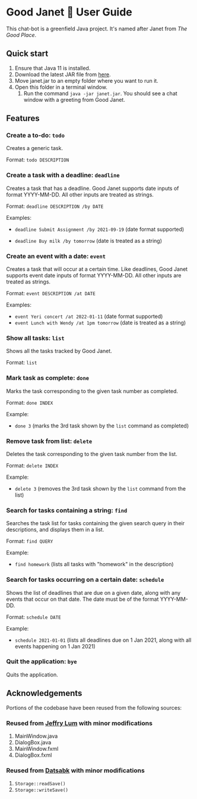 # Good Janet :hugs: User Guide

This chat-bot is a greenfield Java project. It's named after Janet from _The Good Place_.



## Quick start

1. Ensure that Java 11 is installed.
2. Download the latest JAR file from [here](https://github.com/wpinrui/ip/releases).
3. Move janet.jar to an empty folder where you want to run it.
4. Open this folder in a terminal window.
   1. Run the command `java -jar janet.jar`. You should see a chat window with a greeting from Good Janet.



## Features 

### Create a to-do: `todo`

Creates a generic task.

Format: `todo DESCRIPTION`



### Create a task with a deadline: `deadline`

Creates a task that has a deadline. Good Janet supports date inputs of format YYYY-MM-DD. All other inputs are treated as strings.

Format: `deadline DESCRIPTION /by DATE`

Examples: 

- `deadline Submit Assignment /by 2021-09-19` (date format supported)

- `deadline Buy milk /by tomorrow` (date is treated as a string)

  

### Create an event with a date: `event`

Creates a task that will occur at a certain time. Like deadlines, Good Janet supports event date inputs of format YYYY-MM-DD. All other inputs are treated as strings.

Format: `event DESCRIPTION /at DATE`

Examples: 

- `event Yeri concert /at 2022-01-11` (date format supported)
- `event Lunch with Wendy /at 1pm tomorrow` (date is treated as a string)



### Show all tasks: `list`

Shows all the tasks tracked by Good Janet.

Format: `list`



### Mark task as complete: `done`

Marks the task corresponding to the given task number as completed.

Format: `done INDEX`

Example: 

- `done 3` (marks the 3rd task shown by the `list` command as completed)



### Remove task from list: `delete`

Deletes the task corresponding to the given task number from the list.

Format: `delete INDEX`

Example: 

- `delete 3` (removes the 3rd task shown by the `list` command from the list)



### Search for tasks containing a string: `find`

Searches the task list for tasks containing the given search query in their descriptions, and displays them in a list.

Format: `find QUERY`

Example: 

- `find homework` (lists all tasks with "homework" in the description)



### Search for tasks occurring on a certain date: `schedule`

Shows the list of deadlines that are due on a given date, along with any events that occur on that date. The date must be of the format YYYY-MM-DD. 

Format: `schedule DATE`

Example:

- `schedule 2021-01-01` (lists all deadlines due on 1 Jan 2021, along with all events happening on 1 Jan 2021)



### Quit the application: `bye`

Quits the application.



## Acknowledgements

Portions of the codebase have been reused from the following sources:

### Reused from [Jeffry Lum](https://se-education.org/guides/tutorials/javaFxPart4.html) with minor modifications

1. MainWindow.java
2. DialogBox.java
3. MainWindow.fxml
4. DialogBox.fxml

### Reused from [Datsabk](https://mkyong.com/java/how-to-read-and-write-java-object-to-a-file/) with minor modifications

1. `Storage::readSave()`
2. `Storage::writeSave()`
